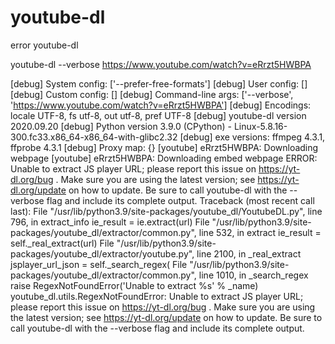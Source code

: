 # youtube-dl
error  youtube-dl

youtube-dl --verbose  https://www.youtube.com/watch?v=eRrzt5HWBPA



[debug] System config: ['--prefer-free-formats']
[debug] User config: []
[debug] Custom config: []
[debug] Command-line args: ['--verbose', 'https://www.youtube.com/watch?v=eRrzt5HWBPA']
[debug] Encodings: locale UTF-8, fs utf-8, out utf-8, pref UTF-8
[debug] youtube-dl version 2020.09.20
[debug] Python version 3.9.0 (CPython) - Linux-5.8.16-300.fc33.x86_64-x86_64-with-glibc2.32
[debug] exe versions: ffmpeg 4.3.1, ffprobe 4.3.1
[debug] Proxy map: {}
[youtube] eRrzt5HWBPA: Downloading webpage
[youtube] eRrzt5HWBPA: Downloading embed webpage
ERROR: Unable to extract JS player URL; please report this issue on https://yt-dl.org/bug . Make sure you are using the latest version; see  https://yt-dl.org/update  on how to update. Be sure to call youtube-dl with the --verbose flag and include its complete output.
Traceback (most recent call last):
  File "/usr/lib/python3.9/site-packages/youtube_dl/YoutubeDL.py", line 796, in extract_info
    ie_result = ie.extract(url)
  File "/usr/lib/python3.9/site-packages/youtube_dl/extractor/common.py", line 532, in extract
    ie_result = self._real_extract(url)
  File "/usr/lib/python3.9/site-packages/youtube_dl/extractor/youtube.py", line 2100, in _real_extract
    jsplayer_url_json = self._search_regex(
  File "/usr/lib/python3.9/site-packages/youtube_dl/extractor/common.py", line 1010, in _search_regex
    raise RegexNotFoundError('Unable to extract %s' % _name)
youtube_dl.utils.RegexNotFoundError: Unable to extract JS player URL; please report this issue on https://yt-dl.org/bug . Make sure you are using the latest version; see  https://yt-dl.org/update  on how to update. Be sure to call youtube-dl with the --verbose flag and include its complete output.

